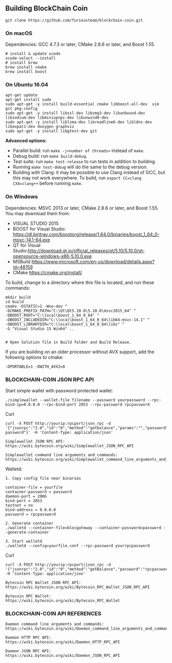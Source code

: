 ## Building BlockChain Coin

```
git clone https://github.com/furiousteam/blockchain-coin.git
```

### On macOS

Dependencies: GCC 4.7.3 or later, CMake 2.8.6 or later, and Boost 1.55.

```
# install & update xcode
xcode-select --install
# install brew
brew install cmake
brew install boost
```

### On Ubuntu 16.04

```
apt-get update
apt-get install sudo
sudo apt-get -y install build-essential cmake libboost-all-dev  vim git pkg-config
sudo apt-get -y install libssl-dev libzmq3-dev libunbound-dev libsodium-dev libminiupnpc-dev libunwind8-dev
sudo apt-get -y install liblzma-dev libreadline6-dev libldns-dev libexpat1-dev doxygen graphviz
sudo apt-get -y install libgtest-dev git
```

**Advanced options:**

* Parallel build: run `make -j<number of threads>` instead of `make`.
* Debug build: run `make build-debug`.
* Test suite: run `make test-release` to run tests in addition to building. 
* Running `make test-debug` will do the same to the debug version.
* Building with Clang: it may be possible to use Clang instead of GCC, but this may not work everywhere. To build, run `export CC=clang CXX=clang++` before running `make`.


### On Windows
Dependencies: MSVC 2013 or later, CMake 2.8.6 or later, and Boost 1.55. You may download them from:

* VISUAL STUDIO 2015
* BOOST for Visual Studio: https://dl.bintray.com/boostorg/release/1.64.0/binaries/boost_1_64_0-msvc-14.1-64.exe
* QT for Visual Studio:http://download.qt.io/official_releases/qt/5.10/5.10.0/qt-opensource-windows-x86-5.10.0.exe
* MSBuild https://www.microsoft.com/en-us/download/details.aspx?id=48159
* CMake https://cmake.org/install/

To build, change to a directory where this file is located, and run these commands: 
```
mkdir build
cd build
cmake -DSTATIC=1 -Wno-dev ^
-DCMAKE_PREFIX_PATH="C:\Qt\Qt5.10.0\5.10.0\msvc2015_64" ^
-DBOOST_ROOT="C:\local\boost_1_64_0_64" ^
-DBOOST_INCLUDEDIR="C:\local\boost_1_64_0_64\lib64-msvc-14.1" ^
-DBOOST_LIBRARYDIR="C:\local\boost_1_64_0_64\libs" ^
-G "Visual Studio 15 Win64" ..


# Open Solution file in Build folder and Build Release.
```


If you are building on an older processor without AVX support, add the following options to cmake:

```
-DPORTABLE=1 -DWITH_AVX2=0
```


### BLOCKCHAIN-COIN JSON RPC API

Start simple wallet with password protected wallet:

```
./simplewallet --wallet-file filename --password yourpassword --rpc-bind-ip=0.0.0.0 --rpc-bind-port 2053 --rpc-password rpcpassword
```

Curl 
```
curl -X POST http://yourip:rpcport/json_rpc -d '{"jsonrpc":"2.0","id":"0","method":"getbalance","params":"","password":"rpc-password"}' -H 'Content-Type: application/json'
```
```
Simplewallet JSON RPC API:
https://wiki.bytecoin.org/wiki/Simplewallet_JSON_RPC_API

Simplewallet command line arguments and commands:
https://wiki.bytecoin.org/wiki/Simplewallet_command_line_arguments_and_commands
```

Walletd:
```
1. Copy config file near binaries

container-file = yourfile
container-password = password
daemon-port = 2086
bind-port = 2053
testnet = no
bind-address = 0.0.0.0
password = rpcpassword
	
2. Generate container
./walletd --container-file=blocgateway --container-password=password --generate-container
	
3. Start walletd
./walletd --config=yourfile.conf --rpc-password yourrpcpassword

```
Curl 
```
curl -X POST http://yourip:rpcport/json_rpc -d '{"jsonrpc":"2.0","id":"0","method":"getBalance","password":"rpcpassword"}' -H 'Content-Type: application/json'
```
```
Bytecoin RPC Wallet JSON RPC API:
https://wiki.bytecoin.org/wiki/Bytecoin_RPC_Wallet_JSON_RPC_API

Bytecoin RPC Wallet:
https://wiki.bytecoin.org/wiki/Bytecoin_RPC_Wallet
```

### BLOCKCHAIN-COIN API REFERENCES

```
Daemon command line arguments and commands:
https://wiki.bytecoin.org/wiki/Daemon_command_line_arguments_and_commands

Daemon HTTP RPC API:
https://wiki.bytecoin.org/wiki/Daemon_HTTP_RPC_API

Daemon JSON RPC API:
https://wiki.bytecoin.org/wiki/Daemon_JSON_RPC_API
```
